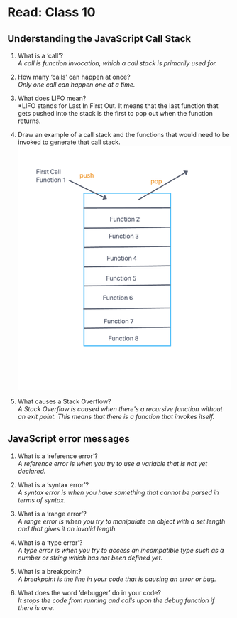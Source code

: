 # Read: Class 10

## Understanding the JavaScript Call Stack  

1. What is a ‘call’?  
  *A call is function invocation, which a call stack is primarily used for.*  

2. How many ‘calls’ can happen at once?  
  *Only one call can happen one at a time.*  

3. What does LIFO mean?  
  *LIFO stands for Last In First Out. It means that the last function that gets pushed into the stack is the first to pop out when the function returns.  

4. Draw an example of a call stack and the functions that would need to be invoked to generate that call stack.  
  ![Call stack example](call-stack-example.png)

5. What causes a Stack Overflow?  
  *A Stack Overflow is caused when there's a recursive function without an exit point. This means that there is a function that invokes itself.*  

## JavaScript error messages  

1. What is a ‘reference error’?  
  *A reference error is when you try to use a variable that is not yet declared.*  

2. What is a ‘syntax error’?  
  *A syntax error is when you have something that cannot be parsed in terms of syntax.*  

3. What is a ‘range error’?  
  *A range error is when you try to manipulate an object with a set length and that gives it an invalid length.*  

4. What is a ‘type error’?  
  *A type error is when you try to access an incompatible type such as a number or string which has not been defined yet.*  

5. What is a breakpoint?  
  *A breakpoint is the line in your code that is causing an error or bug.*  

6. What does the word ‘debugger’ do in your code?  
  *It stops the code from running and calls upon the debug function if there is one.*  
